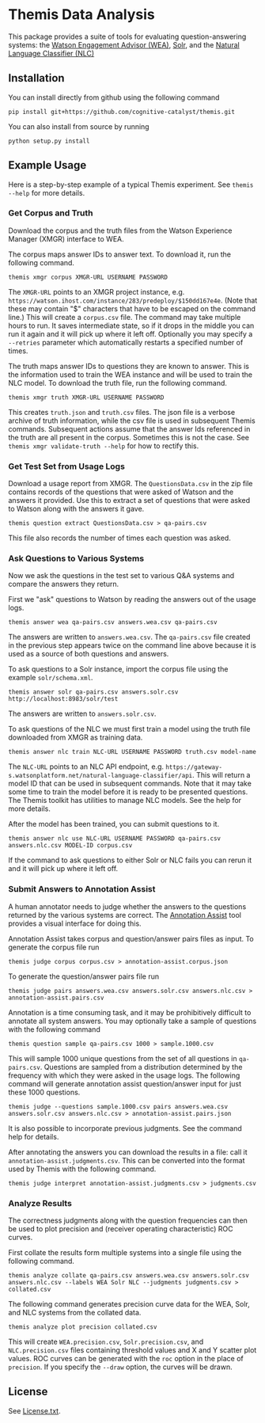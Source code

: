# Themis Data Analysis

This package provides a suite of tools for evaluating question-answering systems: the 
[Watson Engagement Advisor (WEA)](http://www.ibm.com/smarterplanet/us/en/ibmwatson/engagement_advisor.html),
[Solr](http://lucene.apache.org/solr),
and the [Natural Language Classifier (NLC)](http://www.ibm.com/smarterplanet/us/en/ibmwatson/developercloud/doc/nl-classifier/)

## Installation

You can install directly from github using the following command

    pip install git+https://github.com/cognitive-catalyst/themis.git

You can also install from source by running

    python setup.py install

## Example Usage

Here is a step-by-step example of a typical Themis experiment.
See `themis --help` for more details.

### Get Corpus and Truth

Download the corpus and the truth files from the Watson Experience Manager (XMGR) interface to WEA.

The corpus maps answer IDs to answer text.
To download it, run the following command.

    themis xmgr corpus XMGR-URL USERNAME PASSWORD

The `XMGR-URL` points to an XMGR project instance, e.g. `https://watson.ihost.com/instance/283/predeploy/$150dd167e4e`.
(Note that these may contain "$" characters that have to be escaped on the command line.)
This will create a `corpus.csv` file.
The command may take multiple hours to run.
It saves intermediate state, so if it drops in the middle you can run it again and it will pick up where it left off.
Optionally you may specify a `--retries` parameter which automatically restarts a specified number of times.

The truth maps answer IDs to questions they are known to answer.
This is the information used to train the WEA instance and will be used to train the NLC model.
To download the truth file, run the following command.

    themis xmgr truth XMGR-URL USERNAME PASSWORD

This creates `truth.json` and `truth.csv` files.
The json file is a verbose archive of truth information, while the csv file is used in subsequent Themis commands.
Subsequent actions assume that the answer Ids referenced in the truth are all present in the corpus.
Sometimes this is not the case.
See `themis xmgr validate-truth --help` for how to rectify this.


### Get Test Set from Usage Logs

Download a usage report from XMGR.
The `QuestionsData.csv` in the zip file contains records of the questions that were asked of Watson and the answers it
provided.
Use this to extract a set of questions that were asked to Watson along with the answers it gave.

    themis question extract QuestionsData.csv > qa-pairs.csv

This file also records the number of times each question was asked.

### Ask Questions to Various Systems

Now we ask the questions in the test set to various Q&A systems and compare the answers they return.

First we "ask" questions to Watson by reading the answers out of the usage logs.

    themis answer wea qa-pairs.csv answers.wea.csv qa-pairs.csv

The answers are written to `answers.wea.csv`.
The `qa-pairs.csv` file created in the previous step appears twice on the command line above because it is used as a
source of both questions and answers.

To ask questions to a Solr instance, import the corpus file using the example `solr/schema.xml`.

    themis answer solr qa-pairs.csv answers.solr.csv http://localhost:8983/solr/test

The answers are written to `answers.solr.csv`.

To ask questions of the NLC we must first train a model using the truth file downloaded from XMGR as training data.

    themis answer nlc train NLC-URL USERNAME PASSWORD truth.csv model-name
    
The `NLC-URL` points to an NLC API endpoint,
e.g. `https://gateway-s.watsonplatform.net/natural-language-classifier/api`.
This will return a model ID that can be used in subsequent commands.
Note that it may take some time to train the model before it is ready to be presented questions.
The Themis toolkit has utilities to manage NLC models.
See the help for more details.

After the model has been trained, you can submit questions to it.

    themis answer nlc use NLC-URL USERNAME PASSWORD qa-pairs.csv answers.nlc.csv MODEL-ID corpus.csv

If the command to ask questions to either Solr or NLC fails you can rerun it and it will pick up where it left off.

### Submit Answers to Annotation Assist

A human annotator needs to judge whether the answers to the questions returned by the various systems are correct.
The [Annotation Assist](https://github.com/cognitive-catalyst/annotation-assist) tool provides a visual interface for
doing this.

Annotation Assist takes corpus and question/answer pairs files as input.
To generate the corpus file run

    themis judge corpus corpus.csv > annotation-assist.corpus.json

To generate the question/answer pairs file run

    themis judge pairs answers.wea.csv answers.solr.csv answers.nlc.csv > annotation-assist.pairs.csv

Annotation is a time consuming task, and it may be prohibitively difficult to annotate all system answers.
You may optionally take a sample of questions with the following command

    themis question sample qa-pairs.csv 1000 > sample.1000.csv

This will sample 1000 unique questions from the set of all questions in `qa-pairs.csv`.
Questions are sampled from a distribution determined by the frequency with which they were asked in the usage logs.
The following command will generate annotation assist question/answer input for just these 1000 questions.

    themis judge --questions sample.1000.csv pairs answers.wea.csv answers.solr.csv answers.nlc.csv > annotation-assist.pairs.json

It is also possible to incorporate previous judgments.
See the command help for details.

After annotating the answers you can download the results in a file: call it `annotation-assist.judgments.csv`.
This can be converted into the format used by Themis with the following command.

    themis judge interpret annotation-assist.judgments.csv > judgments.csv

### Analyze Results

The correctness judgments along with the question frequencies can then be used to plot precision and
(receiver operating characteristic) ROC curves.

First collate the results form multiple systems into a single file using the following command.

    themis analyze collate qa-pairs.csv answers.wea.csv answers.solr.csv answers.nlc.csv --labels WEA Solr NLC --judgments judgments.csv > collated.csv

The following command generates precision curve data for the WEA, Solr, and NLC systems from the collated data.

    themis analyze plot precision collated.csv

This will create `WEA.precision.csv`, `Solr.precision.csv`, and `NLC.precision.csv` files containing threshold values
and X and Y scatter plot values.
ROC curves can be generated with the `roc` option in the place of `precision`. 
If you specify the `--draw` option, the curves will be drawn.

## License

See [License.txt](License.txt).
